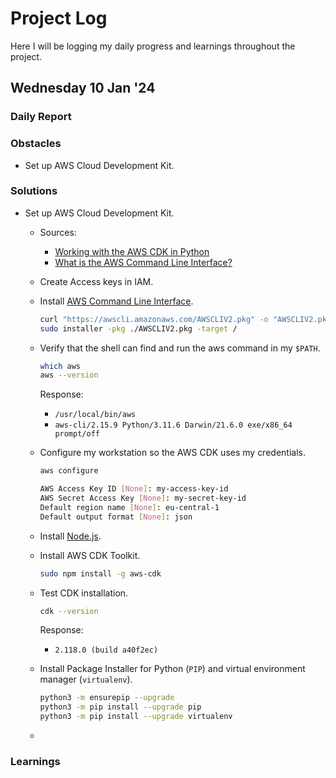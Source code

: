 # Project Log
Here I will be logging my daily progress and learnings throughout the project.

## Wednesday 10 Jan '24

### Daily Report

### Obstacles

- Set up AWS Cloud Development Kit.

### Solutions

- Set up AWS Cloud Development Kit.

    - Sources:
        - [Working with the AWS CDK in Python](https://docs.aws.amazon.com/cdk/v2/guide/work-with-cdk-python.html)
        - [What is the AWS Command Line Interface?](https://docs.aws.amazon.com/cli/latest/userguide/cli-chap-welcome.html)

    - Create Access keys in IAM.
    - Install [AWS Command Line Interface](https://aws.amazon.com/cli/).

        ```bash
        curl "https://awscli.amazonaws.com/AWSCLIV2.pkg" -o "AWSCLIV2.pkg"
        sudo installer -pkg ./AWSCLIV2.pkg -target /
        ```

    - Verify that the shell can find and run the aws command in my `$PATH`.

        ```bash
        which aws
        aws --version
        ```

        Response:  
        - `/usr/local/bin/aws`
        - `aws-cli/2.15.9 Python/3.11.6 Darwin/21.6.0 exe/x86_64 prompt/off`

    - Configure my workstation so the AWS CDK uses my credentials.

        ```bash
        aws configure
        ```

        ```bash
        AWS Access Key ID [None]: my-access-key-id
        AWS Secret Access Key [None]: my-secret-key-id
        Default region name [None]: eu-central-1
        Default output format [None]: json
        ```

    - Install [Node.js](https://nodejs.org/).
    - Install AWS CDK Toolkit.  
    
        ```bash
        sudo npm install -g aws-cdk
        ```
    
    - Test CDK installation. 
    
        ```bash
        cdk --version
        ```
        
        Response: 
        - `2.118.0 (build a40f2ec)`

    - Install Package Installer for Python (`PIP`) and virtual environment manager (`virtualenv`).

        ```bash
        python3 -m ensurepip --upgrade
        python3 -m pip install --upgrade pip
        python3 -m pip install --upgrade virtualenv
        ```
    
    - 

### Learnings